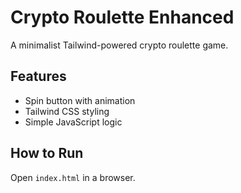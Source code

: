 # Crypto Roulette Enhanced

A minimalist Tailwind-powered crypto roulette game.

## Features

- Spin button with animation
- Tailwind CSS styling
- Simple JavaScript logic

## How to Run

Open `index.html` in a browser.
